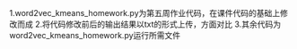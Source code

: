 1.word2vec_kmeans_homework.py为第五周作业代码，在课件代码的基础上修改而成
2.将代码修改前后的输出结果以txt的形式上传，方面对比
3.其余代码为word2vec_kmeans_homework.py运行所需文件
